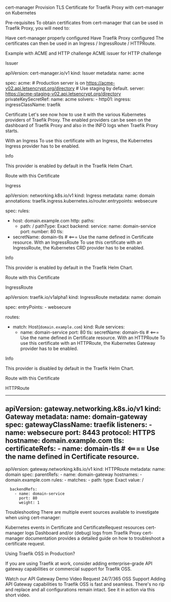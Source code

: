 cert-manager
Provision TLS Certificate for Traefik Proxy with cert-manager on Kubernetes

Pre-requisites
To obtain certificates from cert-manager that can be used in Traefik Proxy, you will need to:

Have cert-manager properly configured
Have Traefik Proxy configured
The certificates can then be used in an Ingress / IngressRoute / HTTPRoute.

Example with ACME and HTTP challenge
ACME issuer for HTTP challenge


Issuer

apiVersion: cert-manager.io/v1
kind: Issuer
metadata:
  name: acme

spec:
  acme:
    # Production server is on https://acme-v02.api.letsencrypt.org/directory
    # Use staging by default.
    server: https://acme-staging-v02.api.letsencrypt.org/directory
    privateKeySecretRef:
      name: acme
    solvers:
      - http01:
          ingress:
            ingressClassName: traefik

Certificate
Let's see now how to use it with the various Kubernetes providers of Traefik Proxy. The enabled providers can be seen on the dashboard of Traefik Proxy and also in the INFO logs when Traefik Proxy starts.

With an Ingress
To use this certificate with an Ingress, the Kubernetes Ingress provider has to be enabled.

Info

This provider is enabled by default in the Traefik Helm Chart.

Route with this Certificate


Ingress

apiVersion: networking.k8s.io/v1
kind: Ingress
metadata:
  name: domain
  annotations:
    traefik.ingress.kubernetes.io/router.entrypoints: websecure

spec:
  rules:
  - host: domain.example.com
    http:
      paths:
      - path: /
        pathType: Exact
        backend:
          service:
            name:  domain-service
            port:
              number: 80
  tls:
  - secretName: domain-tls # <=== Use the name defined in Certificate resource.
With an IngressRoute
To use this certificate with an IngressRoute, the Kubernetes CRD provider has to be enabled.

Info

This provider is enabled by default in the Traefik Helm Chart.

Route with this Certificate


IngressRoute

apiVersion: traefik.io/v1alpha1
kind: IngressRoute
metadata:
  name: domain

spec:
  entryPoints:
    - websecure

  routes:
  - match: Host(`domain.example.com`)
    kind: Rule
    services:
    - name: domain-service
      port: 80
  tls:
    secretName: domain-tls    # <=== Use the name defined in Certificate resource.
With an HTTPRoute
To use this certificate with an HTTPRoute, the Kubernetes Gateway provider has to be enabled.

Info

This provider is disabled by default in the Traefik Helm Chart.

Route with this Certificate


HTTPRoute

---
apiVersion: gateway.networking.k8s.io/v1
kind: Gateway
metadata:
  name: domain-gateway
spec:
  gatewayClassName: traefik
  listeners:
    - name: websecure
      port: 8443
      protocol: HTTPS
      hostname: domain.example.com
      tls:
        certificateRefs:
          - name: domain-tls  # <==== Use the name defined in Certificate resource.
---
apiVersion: gateway.networking.k8s.io/v1
kind: HTTPRoute
metadata:
  name: domain
spec:
  parentRefs:
    - name: domain-gateway
  hostnames:
    - domain.example.com
  rules:
    - matches:
        - path:
            type: Exact
            value: /

      backendRefs:
        - name: domain-service
          port: 80
          weight: 1
Troubleshooting
There are multiple event sources available to investigate when using cert-manager:

Kubernetes events in Certificate and CertificateRequest resources
cert-manager logs
Dashboard and/or (debug) logs from Traefik Proxy
cert-manager documentation provides a detailed guide on how to troubleshoot a certificate request.

Using Traefik OSS in Production?

If you are using Traefik at work, consider adding enterprise-grade API gateway capabilities or commercial support for Traefik OSS.

Watch our API Gateway Demo Video
Request 24/7/365 OSS Support
Adding API Gateway capabilities to Traefik OSS is fast and seamless. There's no rip and replace and all configurations remain intact. See it in action via this short video.